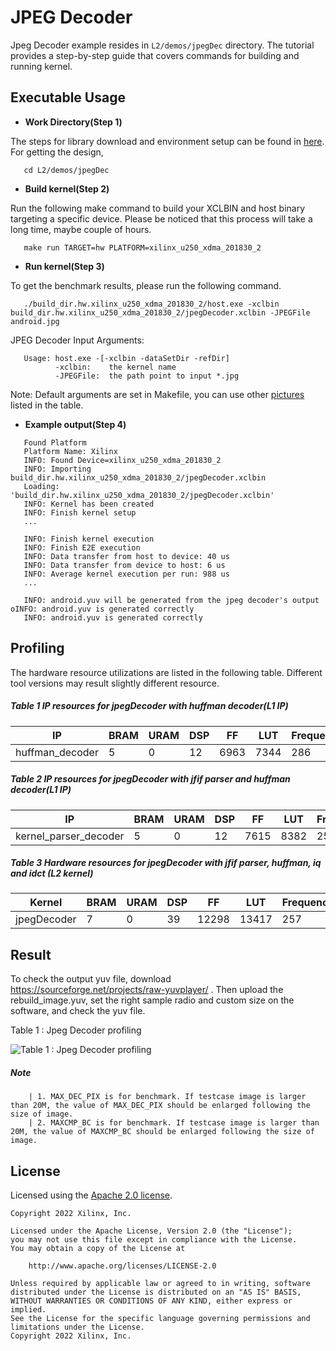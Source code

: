 JPEG Decoder
============

Jpeg Decoder example resides in ``L2/demos/jpegDec`` directory. The tutorial provides a step-by-step guide that covers commands for building and running kernel.

Executable Usage
----------------

* **Work Directory(Step 1)**

The steps for library download and environment setup can be found in [here](https://github.com/Xilinx/Vitis_Libraries/tree/master/codec/L2/demos#building). For getting the design,

```
   cd L2/demos/jpegDec
```

* **Build kernel(Step 2)**

Run the following make command to build your XCLBIN and host binary targeting a specific device. Please be noticed that this process will take a long time, maybe couple of hours.

```
   make run TARGET=hw PLATFORM=xilinx_u250_xdma_201830_2
```   

* **Run kernel(Step 3)**

To get the benchmark results, please run the following command.

```
   ./build_dir.hw.xilinx_u250_xdma_201830_2/host.exe -xclbin build_dir.hw.xilinx_u250_xdma_201830_2/jpegDecoder.xclbin -JPEGFile android.jpg
```   

JPEG Decoder Input Arguments:

```
   Usage: host.exe -[-xclbin -dataSetDir -refDir]
          -xclbin:    the kernel name
          -JPEGFile:  the path point to input *.jpg
```          

Note: Default arguments are set in Makefile, you can use other [pictures](https://github.com/Xilinx/Vitis_Libraries/tree/master/codec/L2/demos#pictures) listed in the table.

* **Example output(Step 4)** 

```
   Found Platform
   Platform Name: Xilinx
   INFO: Found Device=xilinx_u250_xdma_201830_2
   INFO: Importing build_dir.hw.xilinx_u250_xdma_201830_2/jpegDecoder.xclbin
   Loading: 'build_dir.hw.xilinx_u250_xdma_201830_2/jpegDecoder.xclbin'
   INFO: Kernel has been created
   INFO: Finish kernel setup
   ...

   INFO: Finish kernel execution
   INFO: Finish E2E execution
   INFO: Data transfer from host to device: 40 us
   INFO: Data transfer from device to host: 6 us
   INFO: Average kernel execution per run: 988 us
   ...

   INFO: android.yuv will be generated from the jpeg decoder's output   oINFO: android.yuv is generated correctly
   INFO: android.yuv is generated correctly
```   

Profiling
---------

The hardware resource utilizations are listed in the following table.
Different tool versions may result slightly different resource.

##### Table 1 IP resources for jpegDecoder with huffman decoder(L1 IP)

|           IP          |   BRAM   |   URAM   |    DSP   |    FF    |   LUT   | Frequency(MHz)  |
|-----------------------|----------|----------|----------|----------|---------|-----------------|
|     huffman_decoder   |     5    |     0    |    12    |    6963  |   7344  |       286       |

##### Table 2 IP resources for jpegDecoder with jfif parser and huffman decoder(L1 IP)

|           IP          |   BRAM   |   URAM   |    DSP   |    FF    |   LUT   | Frequency(MHz)  |
|-----------------------|----------|----------|----------|----------|---------|-----------------|
| kernel_parser_decoder |     5    |     0    |    12    |    7615  |   8382  |       257       |

##### Table 3 Hardware resources for jpegDecoder with jfif parser, huffman, iq and idct (L2 kernel)   

|        Kernel         |   BRAM   |   URAM   |    DSP   |    FF    |   LUT   | Frequency(MHz)  |
|-----------------------|----------|----------|----------|----------|---------|-----------------|
|      jpegDecoder      |     7    |     0    |    39    |   12298  |  13417  |       257       |

Result
------

To check the output yuv file, download https://sourceforge.net/projects/raw-yuvplayer/ . 
Then upload the rebuild_image.yuv, set the right sample radio and custom size on the software, and check the yuv file.

Table 1 : Jpeg Decoder profiling

![Table 1 : Jpeg Decoder profiling](../../../docs/images/jpegDecoderpofile.png)

##### Note      
```      
    | 1. MAX_DEC_PIX is for benchmark. If testcase image is larger than 20M, the value of MAX_DEC_PIX should be enlarged following the size of image.   
    | 2. MAXCMP_BC is for benchmark. If testcase image is larger than 20M, the value of MAXCMP_BC should be enlarged following the size of image.   
```

## License

Licensed using the [Apache 2.0 license](https://www.apache.org/licenses/LICENSE-2.0).

    Copyright 2022 Xilinx, Inc.
    
    Licensed under the Apache License, Version 2.0 (the "License");
    you may not use this file except in compliance with the License.
    You may obtain a copy of the License at
    
        http://www.apache.org/licenses/LICENSE-2.0
    
    Unless required by applicable law or agreed to in writing, software
    distributed under the License is distributed on an "AS IS" BASIS,
    WITHOUT WARRANTIES OR CONDITIONS OF ANY KIND, either express or implied.
    See the License for the specific language governing permissions and
    limitations under the License.
    Copyright 2022 Xilinx, Inc.
